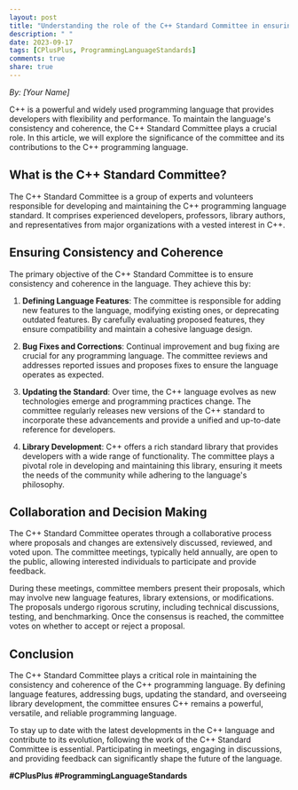 ```yaml
---
layout: post
title: "Understanding the role of the C++ Standard Committee in ensuring language consistency and coherence"
description: " "
date: 2023-09-17
tags: [CPlusPlus, ProgrammingLanguageStandards]
comments: true
share: true
---
```


*By: [Your Name]*

C++ is a powerful and widely used programming language that provides developers with flexibility and performance. To maintain the language's consistency and coherence, the C++ Standard Committee plays a crucial role. In this article, we will explore the significance of the committee and its contributions to the C++ programming language.

## What is the C++ Standard Committee?

The C++ Standard Committee is a group of experts and volunteers responsible for developing and maintaining the C++ programming language standard. It comprises experienced developers, professors, library authors, and representatives from major organizations with a vested interest in C++.

## Ensuring Consistency and Coherence

The primary objective of the C++ Standard Committee is to ensure consistency and coherence in the language. They achieve this by:

1. **Defining Language Features**: The committee is responsible for adding new features to the language, modifying existing ones, or deprecating outdated features. By carefully evaluating proposed features, they ensure compatibility and maintain a cohesive language design.

2. **Bug Fixes and Corrections**: Continual improvement and bug fixing are crucial for any programming language. The committee reviews and addresses reported issues and proposes fixes to ensure the language operates as expected.

3. **Updating the Standard**: Over time, the C++ language evolves as new technologies emerge and programming practices change. The committee regularly releases new versions of the C++ standard to incorporate these advancements and provide a unified and up-to-date reference for developers.

4. **Library Development**: C++ offers a rich standard library that provides developers with a wide range of functionality. The committee plays a pivotal role in developing and maintaining this library, ensuring it meets the needs of the community while adhering to the language's philosophy.

## Collaboration and Decision Making

The C++ Standard Committee operates through a collaborative process where proposals and changes are extensively discussed, reviewed, and voted upon. The committee meetings, typically held annually, are open to the public, allowing interested individuals to participate and provide feedback.

During these meetings, committee members present their proposals, which may involve new language features, library extensions, or modifications. The proposals undergo rigorous scrutiny, including technical discussions, testing, and benchmarking. Once the consensus is reached, the committee votes on whether to accept or reject a proposal.

## Conclusion

The C++ Standard Committee plays a critical role in maintaining the consistency and coherence of the C++ programming language. By defining language features, addressing bugs, updating the standard, and overseeing library development, the committee ensures C++ remains a powerful, versatile, and reliable programming language.

To stay up to date with the latest developments in the C++ language and contribute to its evolution, following the work of the C++ Standard Committee is essential. Participating in meetings, engaging in discussions, and providing feedback can significantly shape the future of the language.

**#CPlusPlus #ProgrammingLanguageStandards**